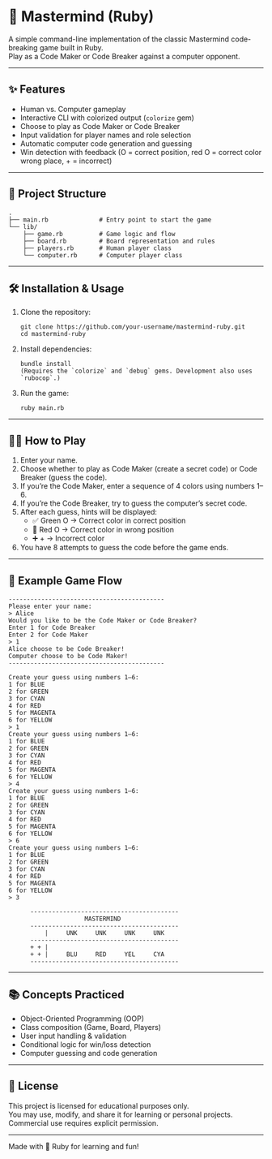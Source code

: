 # 🎯 Mastermind (Ruby)

A simple command-line implementation of the classic Mastermind code-breaking game built in Ruby.  
Play as a Code Maker or Code Breaker against a computer opponent.

---

## ✨ Features

- Human vs. Computer gameplay
- Interactive CLI with colorized output (`colorize` gem)
- Choose to play as Code Maker or Code Breaker
- Input validation for player names and role selection
- Automatic computer code generation and guessing
- Win detection with feedback (O = correct position, red O = correct color wrong place, + = incorrect)

---

## 📂 Project Structure
```
.
├── main.rb              # Entry point to start the game
└── lib/
    ├── game.rb          # Game logic and flow
    ├── board.rb         # Board representation and rules
    ├── players.rb       # Human player class
    └── computer.rb      # Computer player class
```
---

## 🛠 Installation & Usage

1. Clone the repository:
   ```
   git clone https://github.com/your-username/mastermind-ruby.git
   cd mastermind-ruby
   ```

2. Install dependencies:
   ```
   bundle install
   (Requires the `colorize` and `debug` gems. Development also uses `rubocop`.)
   ```
   
3. Run the game:
   ```
   ruby main.rb
   ```
---

## 🧑‍💻 How to Play

1. Enter your name.
2. Choose whether to play as Code Maker (create a secret code) or Code Breaker (guess the code).
3. If you’re the Code Maker, enter a sequence of 4 colors using numbers 1–6.
4. If you’re the Code Breaker, try to guess the computer’s secret code.
5. After each guess, hints will be displayed:
   - ✅ Green O → Correct color in correct position
   - 🔴 Red O → Correct color in wrong position
   - ➕ + → Incorrect color
6. You have 8 attempts to guess the code before the game ends.

---

## 📜 Example Game Flow
```
-------------------------------------------
Please enter your name:
> Alice
Would you like to be the Code Maker or Code Breaker?
Enter 1 for Code Breaker
Enter 2 for Code Maker
> 1
Alice choose to be Code Breaker!
Computer choose to be Code Maker!
-------------------------------------------

Create your guess using numbers 1–6:
1 for BLUE
2 for GREEN
3 for CYAN
4 for RED
5 for MAGENTA
6 for YELLOW
> 1
Create your guess using numbers 1–6:
1 for BLUE
2 for GREEN
3 for CYAN
4 for RED
5 for MAGENTA
6 for YELLOW
> 4
Create your guess using numbers 1–6:
1 for BLUE
2 for GREEN
3 for CYAN
4 for RED
5 for MAGENTA
6 for YELLOW
> 6
Create your guess using numbers 1–6:
1 for BLUE
2 for GREEN
3 for CYAN
4 for RED
5 for MAGENTA
6 for YELLOW
> 3

      -----------------------------------------
                     MASTERMIND
      -----------------------------------------
          |     UNK     UNK     UNK     UNK
      -----------------------------------------
      + + |
      + + |     BLU     RED     YEL     CYA
      -----------------------------------------
```
---

## 📚 Concepts Practiced

- Object-Oriented Programming (OOP)
- Class composition (Game, Board, Players)
- User input handling & validation
- Conditional logic for win/loss detection
- Computer guessing and code generation

---

## 📄 License

This project is licensed for educational purposes only.  
You may use, modify, and share it for learning or personal projects.  
Commercial use requires explicit permission.

---

Made with 💎 Ruby for learning and fun!
